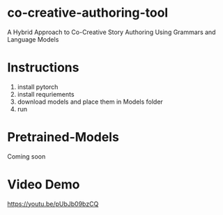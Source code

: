 # co-creative-authoring-tool
A Hybrid Approach to Co-Creative Story Authoring Using Grammars and Language Models

# Instructions
1. install pytorch
2. install requriements
3. download models and place them in Models folder
4. run

# Pretrained-Models
Coming soon

# Video Demo
https://youtu.be/pUbJb09bzCQ




